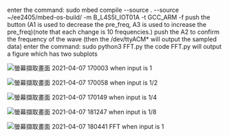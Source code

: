 enter the command: sudo mbed compile --source . --source ~/ee2405/mbed-os-build/ -m B_L4S5I_IOT01A -t GCC_ARM -f
push the button (A1 is used to decrease the pre_freq, A3 is used to increase the pre_freq)(note that each change is 10 frequencies.)
push the A2 to confirm the frequency of the wave (then the /dev/ttyACM* will output the sampled data)
enter the command: sudo python3 FFT.py
the code FFT.py will output a figure which has two subplots

![螢幕擷取畫面 2021-04-07 170003](https://user-images.githubusercontent.com/75109528/113849592-3f890900-97cc-11eb-8f31-63d70f2530c2.png)
when input is 1

![螢幕擷取畫面 2021-04-07 170058](https://user-images.githubusercontent.com/75109528/113849716-59c2e700-97cc-11eb-93d5-3538a43f2164.png)
when input is 1/2

![螢幕擷取畫面 2021-04-07 170149](https://user-images.githubusercontent.com/75109528/113849800-66473f80-97cc-11eb-8850-936a733093ab.png)
when input is 1/4

![螢幕擷取畫面 2021-04-07 181247](https://user-images.githubusercontent.com/75109528/113850286-e2da1e00-97cc-11eb-8df7-fbf89234dec0.png)
when input is 1/8

![螢幕擷取畫面 2021-04-07 180441](https://user-images.githubusercontent.com/75109528/113850340-eec5e000-97cc-11eb-8a3d-3d6c01d26f34.png)
FFT when input is 1

